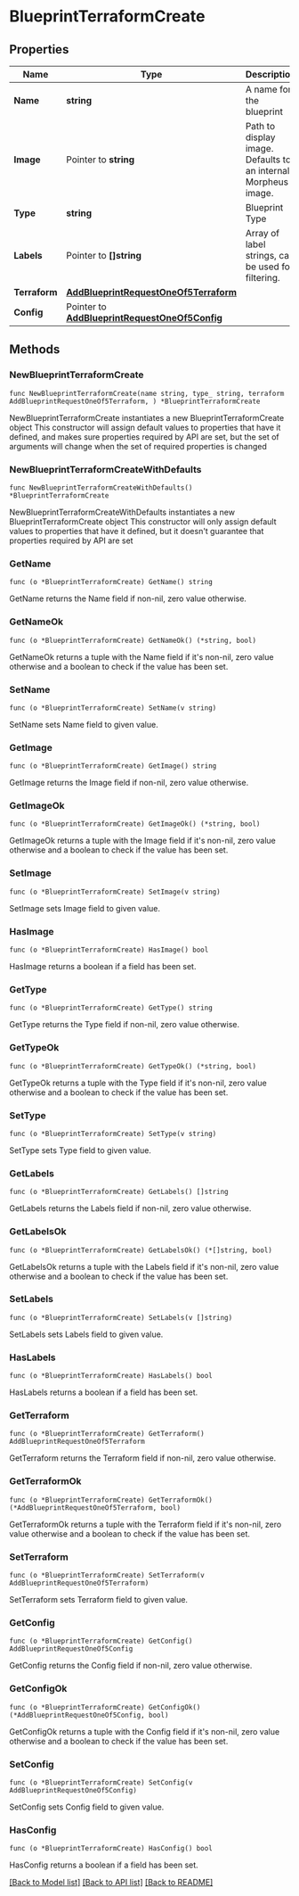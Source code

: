 # BlueprintTerraformCreate

## Properties

Name | Type | Description | Notes
------------ | ------------- | ------------- | -------------
**Name** | **string** | A name for the blueprint | 
**Image** | Pointer to **string** | Path to display image. Defaults to an internal Morpheus image. | [optional] 
**Type** | **string** | Blueprint Type | 
**Labels** | Pointer to **[]string** | Array of label strings, can be used for filtering. | [optional] 
**Terraform** | [**AddBlueprintRequestOneOf5Terraform**](AddBlueprintRequestOneOf5Terraform.md) |  | 
**Config** | Pointer to [**AddBlueprintRequestOneOf5Config**](AddBlueprintRequestOneOf5Config.md) |  | [optional] 

## Methods

### NewBlueprintTerraformCreate

`func NewBlueprintTerraformCreate(name string, type_ string, terraform AddBlueprintRequestOneOf5Terraform, ) *BlueprintTerraformCreate`

NewBlueprintTerraformCreate instantiates a new BlueprintTerraformCreate object
This constructor will assign default values to properties that have it defined,
and makes sure properties required by API are set, but the set of arguments
will change when the set of required properties is changed

### NewBlueprintTerraformCreateWithDefaults

`func NewBlueprintTerraformCreateWithDefaults() *BlueprintTerraformCreate`

NewBlueprintTerraformCreateWithDefaults instantiates a new BlueprintTerraformCreate object
This constructor will only assign default values to properties that have it defined,
but it doesn't guarantee that properties required by API are set

### GetName

`func (o *BlueprintTerraformCreate) GetName() string`

GetName returns the Name field if non-nil, zero value otherwise.

### GetNameOk

`func (o *BlueprintTerraformCreate) GetNameOk() (*string, bool)`

GetNameOk returns a tuple with the Name field if it's non-nil, zero value otherwise
and a boolean to check if the value has been set.

### SetName

`func (o *BlueprintTerraformCreate) SetName(v string)`

SetName sets Name field to given value.


### GetImage

`func (o *BlueprintTerraformCreate) GetImage() string`

GetImage returns the Image field if non-nil, zero value otherwise.

### GetImageOk

`func (o *BlueprintTerraformCreate) GetImageOk() (*string, bool)`

GetImageOk returns a tuple with the Image field if it's non-nil, zero value otherwise
and a boolean to check if the value has been set.

### SetImage

`func (o *BlueprintTerraformCreate) SetImage(v string)`

SetImage sets Image field to given value.

### HasImage

`func (o *BlueprintTerraformCreate) HasImage() bool`

HasImage returns a boolean if a field has been set.

### GetType

`func (o *BlueprintTerraformCreate) GetType() string`

GetType returns the Type field if non-nil, zero value otherwise.

### GetTypeOk

`func (o *BlueprintTerraformCreate) GetTypeOk() (*string, bool)`

GetTypeOk returns a tuple with the Type field if it's non-nil, zero value otherwise
and a boolean to check if the value has been set.

### SetType

`func (o *BlueprintTerraformCreate) SetType(v string)`

SetType sets Type field to given value.


### GetLabels

`func (o *BlueprintTerraformCreate) GetLabels() []string`

GetLabels returns the Labels field if non-nil, zero value otherwise.

### GetLabelsOk

`func (o *BlueprintTerraformCreate) GetLabelsOk() (*[]string, bool)`

GetLabelsOk returns a tuple with the Labels field if it's non-nil, zero value otherwise
and a boolean to check if the value has been set.

### SetLabels

`func (o *BlueprintTerraformCreate) SetLabels(v []string)`

SetLabels sets Labels field to given value.

### HasLabels

`func (o *BlueprintTerraformCreate) HasLabels() bool`

HasLabels returns a boolean if a field has been set.

### GetTerraform

`func (o *BlueprintTerraformCreate) GetTerraform() AddBlueprintRequestOneOf5Terraform`

GetTerraform returns the Terraform field if non-nil, zero value otherwise.

### GetTerraformOk

`func (o *BlueprintTerraformCreate) GetTerraformOk() (*AddBlueprintRequestOneOf5Terraform, bool)`

GetTerraformOk returns a tuple with the Terraform field if it's non-nil, zero value otherwise
and a boolean to check if the value has been set.

### SetTerraform

`func (o *BlueprintTerraformCreate) SetTerraform(v AddBlueprintRequestOneOf5Terraform)`

SetTerraform sets Terraform field to given value.


### GetConfig

`func (o *BlueprintTerraformCreate) GetConfig() AddBlueprintRequestOneOf5Config`

GetConfig returns the Config field if non-nil, zero value otherwise.

### GetConfigOk

`func (o *BlueprintTerraformCreate) GetConfigOk() (*AddBlueprintRequestOneOf5Config, bool)`

GetConfigOk returns a tuple with the Config field if it's non-nil, zero value otherwise
and a boolean to check if the value has been set.

### SetConfig

`func (o *BlueprintTerraformCreate) SetConfig(v AddBlueprintRequestOneOf5Config)`

SetConfig sets Config field to given value.

### HasConfig

`func (o *BlueprintTerraformCreate) HasConfig() bool`

HasConfig returns a boolean if a field has been set.


[[Back to Model list]](../README.md#documentation-for-models) [[Back to API list]](../README.md#documentation-for-api-endpoints) [[Back to README]](../README.md)


